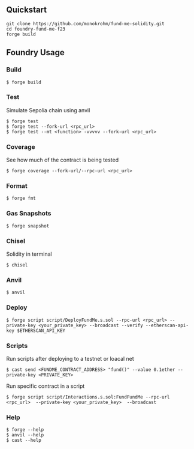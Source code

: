 ## Quickstart

```
git clone https://github.com/monokrohm/fund-me-solidity.git
cd foundry-fund-me-f23
forge build
```

## Foundry Usage

### Build

```shell
$ forge build
```

### Test

Simulate Sepolia chain using anvil

```shell
$ forge test
$ forge test --fork-url <rpc_url>
$ forge test --mt <function> -vvvvv --fork-url <rpc_url>
```

### Coverage

See how much of the contract is being tested

```shell
$ forge coverage --fork-url/--rpc-url <rpc_url>
```

### Format

```shell
$ forge fmt
```

### Gas Snapshots

```shell
$ forge snapshot
```

### Chisel

Solidity in terminal

```shell
$ chisel
```

### Anvil

```shell
$ anvil
```

### Deploy

```shell
$ forge script script/DeployFundMe.s.sol --rpc-url <rpc_url> --private-key <your_private_key> --broadcast --verify --etherscan-api-key $ETHERSCAN_API_KEY
```

### Scripts

Run scripts after deploying to a testnet or loacal net

```shell
$ cast send <FUNDME_CONTRACT_ADDRESS> "fund()" --value 0.1ether --private-key <PRIVATE_KEY>
```

Run specific contract in a script

```shell
$ forge script script/Interactions.s.sol:FundFundMe --rpc-url <rpc_url>  --private-key <your_private_key>  --broadcast
```

### Help

```shell
$ forge --help
$ anvil --help
$ cast --help
```
